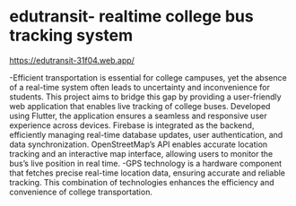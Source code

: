 # edutransit- realtime college bus tracking system

https://edutransit-31f04.web.app/

-Efficient transportation is essential for college campuses, yet the absence of a real-time system often leads to uncertainty and inconvenience for students. This project aims to bridge this gap by providing a user-friendly web application that enables live tracking of college buses.
Developed using Flutter, the application ensures a seamless and responsive user experience across devices. Firebase is integrated as the backend, efficiently managing real-time database updates, user authentication, and data synchronization. OpenStreetMap’s API enables accurate location tracking and an interactive map interface, allowing users to monitor the bus’s live position in real time.
-GPS technology is a hardware component that fetches precise real-time location data, ensuring accurate and reliable tracking. This combination of technologies enhances the efficiency and convenience of college transportation.

